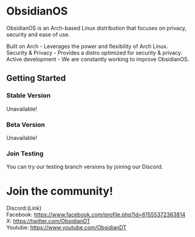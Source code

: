 # ObsidianOS
ObsidianOS is an Arch-based Linux distribution that focuses on privacy, security and ease of use. <br>

Built on Arch - Leverages the power and flexibility of Arch Linux. <br>
Security & Privacy - Provides a distro optimized for security & privacy. <br>
Active development - We are constantly working to improve ObsidianOS. <br>

## Getting Started
### Stable Version
Unavailable!

### Beta Version
Unavailable!

### Join Testing
You can try our testing branch versions by joining our Discord.

# Join the community! 
Discord:(Link) <br>
Facebook: https://www.facebook.com/profile.php?id=61555372363814 <br>
X: https://twitter.com/ObsidianDT <br>
Youtube: https://www.youtube.com/ObsidianDT <br>
